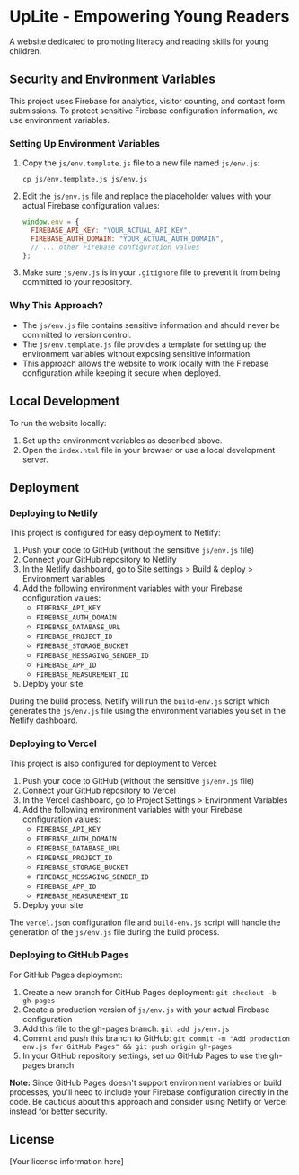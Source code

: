 # UpLite - Empowering Young Readers

A website dedicated to promoting literacy and reading skills for young children.

## Security and Environment Variables

This project uses Firebase for analytics, visitor counting, and contact form submissions. To protect sensitive Firebase configuration information, we use environment variables.

### Setting Up Environment Variables

1. Copy the `js/env.template.js` file to a new file named `js/env.js`:
   ```
   cp js/env.template.js js/env.js
   ```

2. Edit the `js/env.js` file and replace the placeholder values with your actual Firebase configuration values:
   ```javascript
   window.env = {
     FIREBASE_API_KEY: "YOUR_ACTUAL_API_KEY",
     FIREBASE_AUTH_DOMAIN: "YOUR_ACTUAL_AUTH_DOMAIN",
     // ... other Firebase configuration values
   };
   ```

3. Make sure `js/env.js` is in your `.gitignore` file to prevent it from being committed to your repository.

### Why This Approach?

- The `js/env.js` file contains sensitive information and should never be committed to version control.
- The `js/env.template.js` file provides a template for setting up the environment variables without exposing sensitive information.
- This approach allows the website to work locally with the Firebase configuration while keeping it secure when deployed.

## Local Development

To run the website locally:

1. Set up the environment variables as described above.
2. Open the `index.html` file in your browser or use a local development server.

## Deployment

### Deploying to Netlify

This project is configured for easy deployment to Netlify:

1. Push your code to GitHub (without the sensitive `js/env.js` file)
2. Connect your GitHub repository to Netlify
3. In the Netlify dashboard, go to Site settings > Build & deploy > Environment variables
4. Add the following environment variables with your Firebase configuration values:
   - `FIREBASE_API_KEY`
   - `FIREBASE_AUTH_DOMAIN`
   - `FIREBASE_DATABASE_URL`
   - `FIREBASE_PROJECT_ID`
   - `FIREBASE_STORAGE_BUCKET`
   - `FIREBASE_MESSAGING_SENDER_ID`
   - `FIREBASE_APP_ID`
   - `FIREBASE_MEASUREMENT_ID`
5. Deploy your site

During the build process, Netlify will run the `build-env.js` script which generates the `js/env.js` file using the environment variables you set in the Netlify dashboard.

### Deploying to Vercel

This project is also configured for deployment to Vercel:

1. Push your code to GitHub (without the sensitive `js/env.js` file)
2. Connect your GitHub repository to Vercel
3. In the Vercel dashboard, go to Project Settings > Environment Variables
4. Add the following environment variables with your Firebase configuration values:
   - `FIREBASE_API_KEY`
   - `FIREBASE_AUTH_DOMAIN`
   - `FIREBASE_DATABASE_URL`
   - `FIREBASE_PROJECT_ID`
   - `FIREBASE_STORAGE_BUCKET`
   - `FIREBASE_MESSAGING_SENDER_ID`
   - `FIREBASE_APP_ID`
   - `FIREBASE_MEASUREMENT_ID`
5. Deploy your site

The `vercel.json` configuration file and `build-env.js` script will handle the generation of the `js/env.js` file during the build process.

### Deploying to GitHub Pages

For GitHub Pages deployment:

1. Create a new branch for GitHub Pages deployment: `git checkout -b gh-pages`
2. Create a production version of `js/env.js` with your actual Firebase configuration
3. Add this file to the gh-pages branch: `git add js/env.js`
4. Commit and push this branch to GitHub: `git commit -m "Add production env.js for GitHub Pages" && git push origin gh-pages`
5. In your GitHub repository settings, set up GitHub Pages to use the gh-pages branch

**Note:** Since GitHub Pages doesn't support environment variables or build processes, you'll need to include your Firebase configuration directly in the code. Be cautious about this approach and consider using Netlify or Vercel instead for better security.

## License

[Your license information here]

